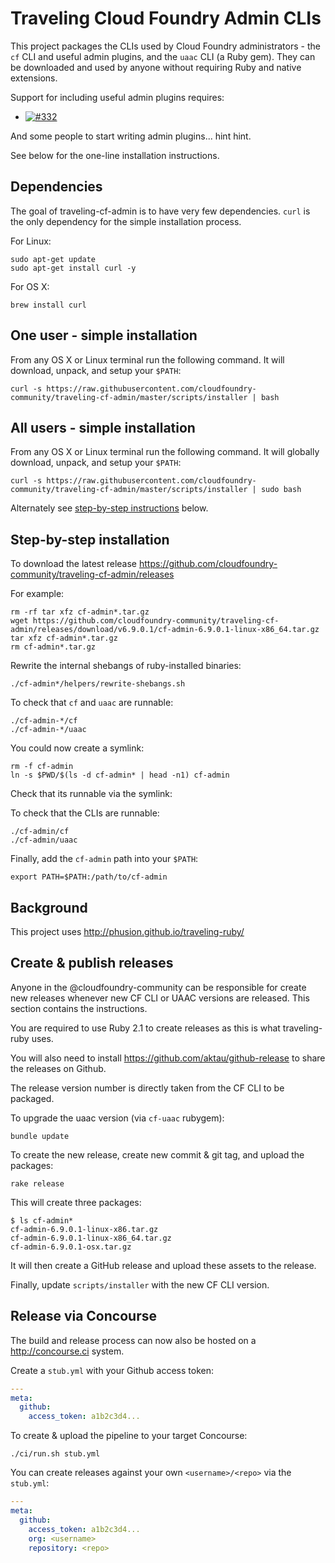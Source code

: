 Traveling Cloud Foundry Admin CLIs
==================================

This project packages the CLIs used by Cloud Foundry administrators - the `cf` CLI and useful admin plugins, and the `uaac` CLI (a Ruby gem). They can be downloaded and used by anyone without requiring Ruby and native extensions.

Support for including useful admin plugins requires:

-	[![#332](https://github-shields.cfapps.io/github/cloudfoundry/cli/issues/332.svg?style=flat)](https://github-shields.cfapps.io/github/cloudfoundry/cli/issues/332)

And some people to start writing admin plugins... hint hint.

See below for the one-line installation instructions.

Dependencies
------------

The goal of traveling-cf-admin is to have very few dependencies. `curl` is the only dependency for the simple installation process.

For Linux:

```
sudo apt-get update
sudo apt-get install curl -y
```

For OS X:

```
brew install curl
```

One user - simple installation
------------------------------

From any OS X or Linux terminal run the following command. It will download, unpack, and setup your `$PATH`:

```
curl -s https://raw.githubusercontent.com/cloudfoundry-community/traveling-cf-admin/master/scripts/installer | bash
```

All users - simple installation
-------------------------------

From any OS X or Linux terminal run the following command. It will globally download, unpack, and setup your `$PATH`:

```
curl -s https://raw.githubusercontent.com/cloudfoundry-community/traveling-cf-admin/master/scripts/installer | sudo bash
```

Alternately see [step-by-step instructions](#step-by-step-installation) below.

Step-by-step installation
-------------------------

To download the latest release https://github.com/cloudfoundry-community/traveling-cf-admin/releases

For example:

```
rm -rf tar xfz cf-admin*.tar.gz
wget https://github.com/cloudfoundry-community/traveling-cf-admin/releases/download/v6.9.0.1/cf-admin-6.9.0.1-linux-x86_64.tar.gz
tar xfz cf-admin*.tar.gz
rm cf-admin*.tar.gz
```

Rewrite the internal shebangs of ruby-installed binaries:

```
./cf-admin*/helpers/rewrite-shebangs.sh
```

To check that `cf` and `uaac` are runnable:

```
./cf-admin-*/cf
./cf-admin-*/uaac
```

You could now create a symlink:

```
rm -f cf-admin
ln -s $PWD/$(ls -d cf-admin* | head -n1) cf-admin
```

Check that its runnable via the symlink:

To check that the CLIs are runnable:

```
./cf-admin/cf
./cf-admin/uaac
```

Finally, add the `cf-admin` path into your `$PATH`:

```
export PATH=$PATH:/path/to/cf-admin
```

Background
----------

This project uses http://phusion.github.io/traveling-ruby/

Create & publish releases
-------------------------

Anyone in the @cloudfoundry-community can be responsible for create new releases whenever new CF CLI or UAAC versions are released. This section contains the instructions.

You are required to use Ruby 2.1 to create releases as this is what traveling-ruby uses.

You will also need to install https://github.com/aktau/github-release to share the releases on Github.

The release version number is directly taken from the CF CLI to be packaged.

To upgrade the uaac version (via `cf-uaac` rubygem):

```
bundle update
```

To create the new release, create new commit & git tag, and upload the packages:

```
rake release
```

This will create three packages:

```
$ ls cf-admin*
cf-admin-6.9.0.1-linux-x86.tar.gz
cf-admin-6.9.0.1-linux-x86_64.tar.gz
cf-admin-6.9.0.1-osx.tar.gz
```

It will then create a GitHub release and upload these assets to the release.

Finally, update `scripts/installer` with the new CF CLI version.

Release via Concourse
---------------------

The build and release process can now also be hosted on a http://concourse.ci system.

Create a `stub.yml` with your Github access token:

```yaml
---
meta:
  github:
    access_token: a1b2c3d4...
```

To create & upload the pipeline to your target Concourse:

```
./ci/run.sh stub.yml
```

You can create releases against your own `<username>/<repo>` via the `stub.yml`:

```yaml
---
meta:
  github:
    access_token: a1b2c3d4...
    org: <username>
    repository: <repo>
```
